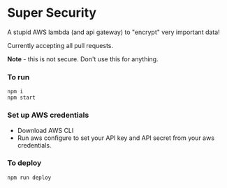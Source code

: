 # Super Security
A stupid AWS lambda (and api gateway) to "encrypt" very important data!

Currently accepting all pull requests.

**Note** - this is not secure. Don't use this for anything. 

### To run
```
npm i
npm start
```

### Set up AWS credentials

 - Download AWS CLI
 - Run aws configure to set your API key and API secret from your aws credentials.

### To deploy
```
npm run deploy
```